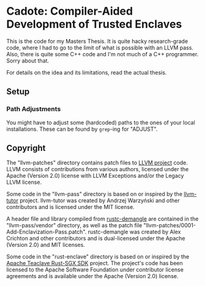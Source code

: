 Cadote: Compiler-Aided Development of Trusted Enclaves
======================================================

This is the code for my Masters Thesis. It is quite hacky research-grade code, where I had to go to the limit of what is possible with an LLVM pass. Also, there is quite some C++ code and I'm not much of a C++ programmer. Sorry about that.

For details on the idea and its limitations, read the actual thesis.

Setup
-----
### Path Adjustments
You might have to adjust some (hardcoded) paths to the ones of your local installations. These can be found by `grep`-ing for "ADJUST".

Copyright
---------
The "llvm-patches" directory contains patch files to [LLVM project](https://github.com/llvm/llvm-project) code. LLVM consists of contributions from various authors, licensed under the Apache (Version 2.0) license with LLVM Exceptions and/or the Legacy LLVM license.

Some code in the "llvm-pass" directory is based on or inspired by the [llvm-tutor](https://github.com/banach-space/llvm-tutor) project. llvm-tutor was created by Andrzej Warzyński and other contributors and is licensed under the MIT license.

A header file and library compiled from [rustc-demangle](https://github.com/alexcrichton/rustc-demangle) are contained in the "llvm-pass/vendor" directory, as well as the patch file "llvm-patches/0001-Add-Enclavization-Pass.patch". rustc-demangle was created by Alex Crichton and other contributors and is dual-licensed under the Apache (Version 2.0) and MIT licenses.

Some code in the "rust-enclave" directory is based on or inspired by the [Apache Teaclave Rust-SGX SDK](https://github.com/apache/incubator-teaclave-sgx-sdk) project. The project's code has been licensed to the Apache Software Foundation under contributor license agreements and is available under the Apache (Version 2.0) license.
